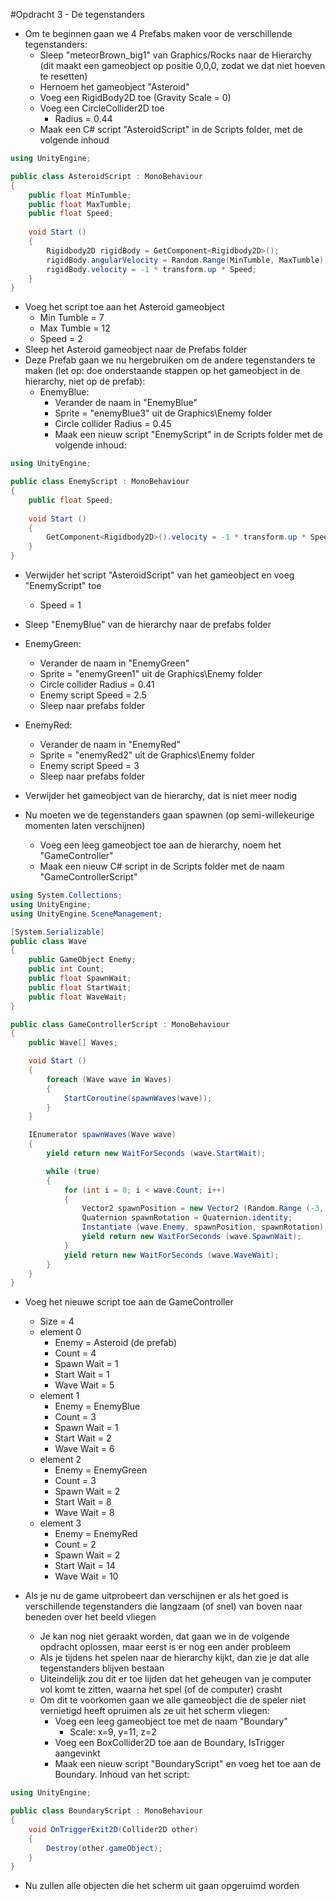 #Opdracht 3 - De tegenstanders

* Om te beginnen gaan we 4 Prefabs maken voor de verschillende tegenstanders:
    * Sleep "meteorBrown_big1" van Graphics/Rocks naar de Hierarchy (dit maakt een gameobject op positie 0,0,0, zodat we dat niet hoeven te resetten)
    * Hernoem het gameobject "Asteroid"
    * Voeg een RigidBody2D toe (Gravity Scale = 0)
    * Voeg een CircleCollider2D toe
        * Radius = 0.44
    * Maak een C# script "AsteroidScript" in de Scripts folder, met de volgende inhoud

```cs
using UnityEngine;

public class AsteroidScript : MonoBehaviour 
{
	public float MinTumble;
	public float MaxTumble;
	public float Speed;
	
	void Start () 
	{
		Rigidbody2D rigidBody = GetComponent<Rigidbody2D>();
		rigidBody.angularVelocity = Random.Range(MinTumble, MaxTumble);
		rigidBody.velocity = -1 * transform.up * Speed;
	}
}
```
* Voeg het script toe aan het Asteroid gameobject
    * Min Tumble = 7
    * Max Tumble = 12
    * Speed = 2
* Sleep het Asteroid gameobject naar de Prefabs folder
* Deze Prefab gaan we nu hergebruiken om de andere tegenstanders te maken (let op: doe onderstaande stappen op het gameobject in de hierarchy, niet op de prefab):
    * EnemyBlue:
        * Verander de naam in "EnemyBlue"
        * Sprite = "enemyBlue3" uit de Graphics\Enemy folder
        * Circle collider Radius = 0.45
        * Maak een nieuw script "EnemyScript" in de Scripts folder met de volgende inhoud:

```cs
using UnityEngine;

public class EnemyScript : MonoBehaviour 
{
	public float Speed;
	
	void Start () 
	{
		GetComponent<Rigidbody2D>().velocity = -1 * transform.up * Speed;
	}
}
```

* Verwijder het script "AsteroidScript" van het gameobject en voeg "EnemyScript" toe
    * Speed = 1
* Sleep "EnemyBlue" van de hierarchy naar de prefabs folder
* EnemyGreen:
    * Verander de naam in "EnemyGreen"
    * Sprite = "enemyGreen1" uit de Graphics\Enemy folder
    * Circle collider Radius = 0.41
    * Enemy script Speed = 2.5
    * Sleep naar prefabs folder
* EnemyRed:
    * Verander de naam in "EnemyRed"
    * Sprite = "enemyRed2" uit de Graphics\Enemy folder
    * Enemy script Speed = 3
    * Sleep naar prefabs folder
* Verwijder het gameobject van de hierarchy, dat is niet meer nodig

* Nu moeten we de tegenstanders gaan spawnen (op semi-willekeurige momenten laten verschijnen)
    * Voeg een leeg gameobject toe aan de hierarchy, noem het "GameController"
    * Maak een nieuw C# script in de Scripts folder met de naam "GameControllerScript"

```cs
using System.Collections;
using UnityEngine;
using UnityEngine.SceneManagement;

[System.Serializable]
public class Wave 
{
	public GameObject Enemy;
	public int Count;
	public float SpawnWait;
	public float StartWait;
	public float WaveWait;
}

public class GameControllerScript : MonoBehaviour 
{
	public Wave[] Waves;

	void Start () 
	{
		foreach (Wave wave in Waves) 
		{
			StartCoroutine(spawnWaves(wave));
		}
	}

	IEnumerator spawnWaves(Wave wave)
	{
		yield return new WaitForSeconds (wave.StartWait);

		while (true)
		{
			for (int i = 0; i < wave.Count; i++)
			{
				Vector2 spawnPosition = new Vector2 (Random.Range (-3, 3), 6);
				Quaternion spawnRotation = Quaternion.identity;
				Instantiate (wave.Enemy, spawnPosition, spawnRotation);
				yield return new WaitForSeconds (wave.SpawnWait);
			}
			yield return new WaitForSeconds (wave.WaveWait);
		}
	}
}
```

* Voeg het nieuwe script toe aan de GameController
    * Size = 4
    * element 0
        * Enemy = Asteroid (de prefab)
        * Count = 4
        * Spawn Wait = 1
        * Start Wait = 1
        * Wave Wait = 5
    * element 1
        * Enemy = EnemyBlue
        * Count = 3
        * Spawn Wait = 1
        * Start Wait = 2
        * Wave Wait = 6
    * element 2
        * Enemy = EnemyGreen
        * Count = 3
        * Spawn Wait = 2
        * Start Wait = 8
        * Wave Wait = 8
    * element 3
        * Enemy = EnemyRed
        * Count = 2
        * Spawn Wait = 2
        * Start Wait = 14
        * Wave Wait = 10

* Als je nu de game uitprobeert dan verschijnen er als het goed is verschillende tegenstanders die langzaam (of snel) van boven naar beneden over het beeld vliegen
    * Je kan nog niet geraakt worden, dat gaan we in de volgende opdracht oplossen, maar eerst is er nog een ander probleem
    * Als je tijdens het spelen naar de hierarchy kijkt, dan zie je dat alle tegenstanders blijven bestaan
    * Uiteindelijk zou dit er toe lijden dat het geheugen van je computer vol komt te zitten, waarna het spel (of de computer) crasht
    * Om dit te voorkomen gaan we alle gameobject die de speler niet vernietigd heeft opruimen als ze uit het scherm vliegen:
        * Voeg een leeg gameobject toe met de naam "Boundary"
            * Scale: x=9, y=11, z=2
        * Voeg een BoxCollider2D toe aan de Boundary, IsTrigger aangevinkt
        * Maak een nieuw script "BoundaryScript" en voeg het toe aan de Boundary. Inhoud van het script:
```cs
using UnityEngine;

public class BoundaryScript : MonoBehaviour 
{
	void OnTriggerExit2D(Collider2D other)
	{
		Destroy(other.gameObject);
	}
}
```

* Nu zullen alle objecten die het scherm uit gaan opgeruimd worden